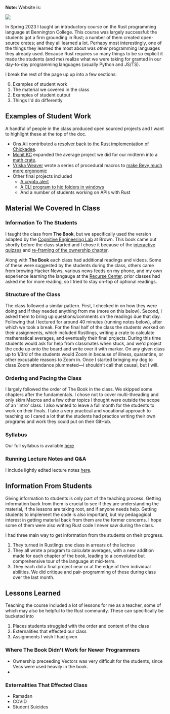 **Note:** Website is:

![](https://media.tenor.com/MRCIli40TYoAAAAi/under-construction90s-90s.gif)

In Spring 2023 I taught an introductory course on the Rust programming language at Bennington 
College. This course was largely successful: the students got a firm grounding in Rust; a number of 
them created open-source crates; and they all learned a lot. Perhapy most interestingly, one of 
the things they learned the most about was _other_ programming languages they already used. Because 
Rust requires so many things to be so explicit it made the students (and me) realize what we were 
taking for granted in our day-to-day programming languages (usually Python and JS/TS). 

I break the rest of the page up up into a few sections:

0. Examples of student work
1. The material we covered in the class
2. Examples of student output
3. Things I'd do differently

## Examples of Student Work
A handful of people in the class produced open sourced projects and I want to highlight these at the top of the doc. 

- [Ons Ali](https://www.linkedin.com/in/ons-ali-8abb18109/) contributed a [resolver back to the Rust implementation of Chickadee](https://github.com/chapinb/chickadee-rs/issues/6).
- [Mohit KC](https://www.linkedin.com/in/mohit-kc/) expanded the average project we did for our midterm into a [math crate](https://crates.io/crates/math_rust).
- [Vriska Weaver](https://github.com/henlo-birb) wrote a series of procedural macros to [make Bevy much more ergonomic](https://crates.io/crates/bevy_ergo_plugin)
- Other final projects included
  - [A crypto alert](https://github.com/Tesfa-eth/cryto-alert)
  - [A CLI program to hid folders in windows](https://github.com/mhsizar/hide-folder)
  - And a number of students working on APIs with Rust

## Material We Covered In Class
### Information To The Students
I taught the class from **The Book**, but we specifically used the version adapted by the [Cognitive Engineering Lab](https://github.com/cognitive-engineering-lab) at Brown. This book came out shortly before the class started and I chose it because of the [interactive quizzes](https://rust-book.cs.brown.edu/experiment-intro.html#1-quizzes) and [re-framing of the ownership chapter](https://rust-book.cs.brown.edu/ch04-00-understanding-ownership.html). 

Along with **The Book** each class had additional readings and videos. Some of these were suggested by the students during the class, others came from browing Hacker News, various news feeds on my phone, and my own experience learning the langauge at the [Recurse Center](https://recurse.com/). prior classes had asked me for more reading, so I tried to stay on-top of optional readings.

### Structure of the Class
The class followed a similar pattern. First, I checked in on how they were doing and if they needed anything from me (more on this below). Second, I asked them to bring up questions/comments on the readings due that day. Following that I lectured for around 40 minutes (running notes below), after which we took a break. For the final half of the class the students worked on their assignments, which included Rustlings, writing a crate to calculate mathematical averages, and eventually their final projects. During this time students would ask for help from classmates when stuck, and we'd project the code up onto the board and write over it with marker. On any given class up to 1/3rd of the students would Zoom in because of illness, quarantine, or other excusable reasons to Zoom in. Once I started bringing my dog to class Zoom attendance plummeted—I shouldn't call that causal, but I will.

### Ordering and Pacing the Class
I largely followed the order of The Book in the class. We skipped some chapters after the fundamentals. I chose not to cover multi-threading and only skim Macros and a few other topics I thought were outside the scope of an 'intro' class. I also wanted to leave a full month for the students to work on their finals. I take a very practical and vocational approach to teaching so I cared a lot that the students had practice writing their own programs and work they could put on their GitHub. 

### Syllabus

Our full syllabus is available [here](https://www.dropbox.com/scl/fi/z3jksc3g0iiyfpg0drbxh/CS-4381_-Rust-Syllabus-5.pdf?rlkey=kjzbpzkw29mtmfazie3ko3i2x&dl=0)

### Running Lecture Notes and Q&A
I include lightly edited lecture notes [here](https://docs.google.com/document/d/e/2PACX-1vSerNNc0S-_lyQUMdxXP_f1rbrOA_Fyos7ZL0g6bfYApe54rXEd-Lj5qb3azvuS-8_ZKsgZpDOi1wLr/pub).

## Information From Students
Giving information to students is only part of the teaching process. Getting information back from them is crucial to see if they are understanding the material, if the lessons are taking root, and if anyone needs help. Getting students to implement the code is also important, but my pedagogical interest in getting material back from them are the former concerns. I hope some of them were also writing Rust code I never saw during the class.

I had three main way to get information from the students on their progress.

1. They turned in Rustlings one class in arrears of the lectrue
2. They all wrote a program to calculate averages, with a new addition made for each chapter of the book, leading to a convoluted but comprehensive tour of the language at mid-term.
3. They each did a final project near or at the edge of their individual abilities. We did critique and pair-programming of these during class over the last month.

## Lessons Learned
Teaching the course included a lot of lessons for me as a teacher, some of which may also be helpful to the Rust community. These can specifically be bucketed into

1. Places students struggled with the order and content of the class
2. Externalities that effected our class
3. Assignments I wish I had given

### Where The Book Didn't Work for Newer Programmers
- Ownership preceeding Vectors was very difficult for the students, since Vecs were used heavily in the book.
- 

### Externalities That Effected Class
- Ramadan
- COVID
- Student Suicides





